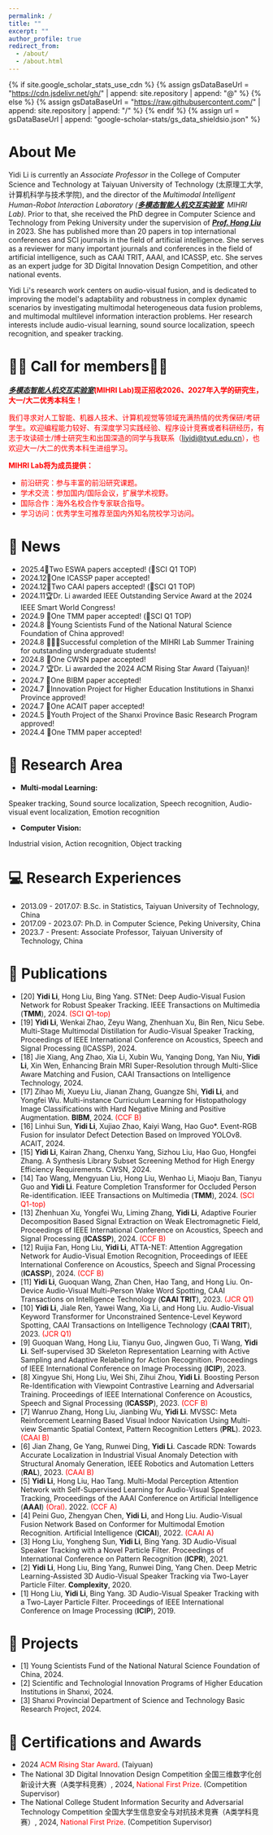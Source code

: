 ```yaml
---
permalink: /
title: ""
excerpt: ""
author_profile: true
redirect_from: 
  - /about/
  - /about.html
---
```


{% if site.google_scholar_stats_use_cdn %}
{% assign gsDataBaseUrl = "https://cdn.jsdelivr.net/gh/" | append: site.repository | append: "@" %}
{% else %}
{% assign gsDataBaseUrl = "https://raw.githubusercontent.com/" | append: site.repository | append: "/" %}
{% endif %}
{% assign url = gsDataBaseUrl | append: "google-scholar-stats/gs_data_shieldsio.json" %}

<span class='anchor' id='about-me'></span>

# **About Me**

Yidi Li is currently an _Associate Professor_ in the College of Computer Science and Technology at Taiyuan University of Technology (太原理工大学, 计算机科学与技术学院), and the director of the _Multimodal Intelligent Human-Robot Interaction Laboratory (**[多模态智能人机交互实验室](https://lab.rjmart.cn/11097/MIHRI)**, MIHRI Lab)_. Prior to that, she received the PhD degree in Computer Science and Technology from Peking University under the supervision of ***[Prof. Hong Liu](https://robotics.pkusz.edu.cn)*** in 2023. She has published more than 20 papers in top international conferences and SCI journals in the field of artificial intelligence. She serves as a reviewer for many important journals and conferences in the field of artificial intelligence, such as CAAI TRIT, AAAI, and ICASSP, etc. She serves as an expert judge for 3D Digital Innovation Design Competition, and other national events.

Yidi Li's research work centers on audio-visual fusion, and is dedicated to improving the model's adaptability and robustness in complex dynamic scenarios by investigating multimodal heterogeneous data fusion problems, and multimodal multilevel information interaction problems. Her research interests include audio-visual learning, sound source localization, speech recognition, and speaker tracking.

# 📣📣 Call for members📣📣
<span style="color:red;"><strong>***[多模态智能人机交互实验室](https://lab.rjmart.cn/11097/MIHRI)***(MIHRI Lab)现正招收2026、2027年入学的研究生，大一/大二优秀本科生！</strong></span>

<font color=red>我们寻求对人工智能、机器人技术、计算机视觉等领域充满热情的优秀保研/考研学生。欢迎编程能力较好、有深度学习实践经验、程序设计竞赛或者科研经历，有志于攻读硕士/博士研究生和出国深造的同学与我联系（liyidi@tyut.edu.cn），也欢迎大一/大二的优秀本科生进组学习。</font><br>

<span style="color:red;"><strong>MIHRI Lab将为成员提供：</strong></span><br>

- <font color=red>前沿研究：参与丰富的前沿研究课题。</font>
- <font color=red>学术交流：参加国内/国际会议，扩展学术视野。</font>
- <font color=red>国际合作：海外名校合作专家联合指导。</font>
- <font color=red>学习访问：优秀学生可推荐至国内外知名院校学习访问。</font>
  
# 🥳 News
- 2025.4📄Two ESWA papers accepted! (🚩SCI Q1 TOP)
- 2024.12📄One ICASSP paper accepted!
- 2024.12📄Two CAAI papers accepted! (🚩SCI Q1 TOP)
- 2024.11🏆Dr. Li awarded IEEE Outstanding Service Award at the 2024 IEEE Smart World Congress!
- 2024.9 📄One TMM paper accepted! (🚩SCI Q1 TOP)
- 2024.8 🌟Young Scientists Fund of the National Natural Science Foundation of China approved!
- 2024.8 🧑‍🤝‍🧑Successful completion of the MIHRI Lab Summer Training for outstanding undergraduate students!
- 2024.8 📄One CWSN paper accepted!
- 2024.7 🏆Dr. Li awarded the 2024 ACM Rising Star Award (Taiyuan)!
- 2024.7 📄One BIBM paper accepted!
- 2024.7 🌟Innovation Project for Higher Education Institutions in Shanxi Province approved!
- 2024.7 📄One ACAIT paper accepted!
- 2024.5 🌟Youth Project of the Shanxi Province Basic Research Program approved!
- 2024.4 📄One TMM paper accepted!

<!-- 2024.8 国家自然科学基金青年项目获批！
2024.8 MIHRI Lab优秀本科生暑期集训圆满结束！
2024.8 一篇CSWC论文被接收！
2024.7 Dr.Li荣获2024ACM新星奖（太原分会）
2024.7 一篇BIBM论文被接收！
2024.7 山西省高等学校科技创新项目获批！
2024.7 一篇ACAIT论文被接收！
2024.5 山西省基础研究计划青年项目获批！
2024.4 一篇TMM论文被接收！
2024.3 Dr.Li被选为中国科协“青年科学家百城行”山西代表！
2023.12 两篇ICASSP论文被接收-->

# 📜 Research Area
- **Multi-modal Learning:** 

Speaker tracking, Sound source localization, Speech recognition, Audio-visual event localization, Emotion recognition

- **Computer Vision:**

Industrial vision, Action recognition, Object tracking


# 💻 Research Experiences
- 2013.09 - 2017.07: B.Sc. in Statistics, Taiyuan University of Technology, China
- 2017.09 - 2023.07: Ph.D. in Computer Science, Peking University, China
- 2023.7 - Present: Associate Professor, Taiyuan University of Technology, China


# 📝 Publications 
- [20] **Yidi Li**, Hong Liu, Bing Yang. STNet: Deep Audio-Visual Fusion Network for Robust Speaker Tracking. IEEE Transactions on Multimedia (**TMM**), 2024. <font color=red>(SCI Q1-top)</font>
- [19]	**Yidi Li**, Wenkai Zhao, Zeyu Wang, Zhenhuan Xu, Bin Ren, Nicu Sebe. Multi-Stage Multimodal Distillation for Audio-Visual Speaker Tracking, Proceedings of IEEE International Conference on Acoustics, Speech and Signal Processing (ICASSP), 2024.
- [18]	Jie Xiang, Ang Zhao, Xia Li, Xubin Wu, Yanqing Dong, Yan Niu, **Yidi Li**, Xin Wen, Enhancing Brain MRI Super-Resolution through Multi-Slice Aware Matching and Fusion, CAAI Transactions on Intelligence Technology, 2024.
- [17] Zihao Mi, Xueyu Liu, Jianan Zhang, Guangze Shi, **Yidi Li**, and Yongfei Wu. Multi-instance Curriculum Learning for Histopathology Image Classifications with Hard Negative Mining and Positive Augmentation. **BIBM**, 2024.<font color=red> (CCF B)</font>
- [16] Linhui Sun, **Yidi Li**, Xujiao Zhao, Kaiyi Wang, Hao Guo*. Event-RGB Fusion for insulator Defect Detection Based on lmproved YOLOv8. ACAIT, 2024.
- [15] **Yidi Li**, Kairan Zhang, Chenxu Yang, Sizhou Liu, Hao Guo, Hongfei Zhang. A Synthesis Library Subset Screening Method for High Energy Efficiency Requirements. CWSN, 2024.
- [14] Tao Wang, Mengyuan Liu, Hong Liu, Wenhao Li, Miaoju Ban, Tianyu Guo and **Yidi Li**. Feature Completion Transformer for Occluded Person Re-identification. IEEE Transactions on Multimedia (**TMM**), 2024. <font color=red>(SCI Q1-top)</font>
- [13] Zhenhuan Xu, Yongfei Wu, Liming Zhang, **Yidi Li**, Adaptive Fourier Decomposition Based Signal Extraction on Weak Electromagnetic Field, Proceedings of IEEE International Conference on Acoustics, Speech and Signal Processing (**ICASSP**), 2024. <font color=red>(CCF B)</font>
- [12] Ruijia Fan, Hong Liu, **Yidi Li**, ATTA-NET: Attention Aggregation Network for Audio-Visual Emotion Recognition, Proceedings of IEEE International Conference on Acoustics, Speech and Signal Processing (**ICASSP**), 2024. <font color=red>(CCF B)</font>
- [11] **Yidi Li**, Guoquan Wang, Zhan Chen, Hao Tang, and Hong Liu. On-Device Audio-Visual Multi-Person Wake Word Spotting, CAAI Transactions on Intelligence Technology (**CAAI TRIT**), 2023. <font color=red>(JCR Q1)</font>
- [10] **Yidi Li**, Jiale Ren, Yawei Wang, Xia Li, and Hong Liu. Audio-Visual Keyword Transformer for Unconstrained Sentence-Level Keyword Spotting, CAAI Transactions on Intelligence Technology (**CAAI TRIT**), 2023. <font color=red>(JCR Q1)</font>
- [9] Guoquan Wang, Hong Liu, Tianyu Guo, Jingwen Guo, Ti Wang, **Yidi Li**. Self-supervised 3D Skeleton Representation Learning with Active Sampling and Adaptive Relabeling for Action Recognition. Proceedings of IEEE International Conference on Image Processing (**ICIP**), 2023. 
- [8] Xingyue Shi, Hong Liu, Wei Shi, Zihui Zhou, **Yidi Li**. Boosting Person Re-Identification with Viewpoint Contrastive Learning and Adversarial Training. Proceedings of IEEE International Conference on Acoustics, Speech and Signal Processing (**ICASSP**), 2023. <font color=red>(CCF B)</font>
- [7] Wanruo Zhang, Hong Liu, Jianbing Wu, **Yidi Li**. MVSSC: Meta Reinforcement Learning Based Visual lndoor Navication Using Multi-view Semantic Spatial Context, Pattern Recognition Letters (**PRL**). 2023. <font color=red>(CAAI B)</font>
- [6] Jian Zhang, Ge Yang, Runwei Ding, **Yidi Li**. Cascade RDN: Towards Accurate Localization in Industrial Visual Anomaly Detection with Structural Anomaly Generation, IEEE Robotics and Automation Letters (**RAL**), 2023. <font color=red>(CAAI B)</font>
- [5] **Yidi Li**, Hong Liu, Hao Tang. Multi-Modal Perception Attention Network with Self-Supervised Learning for Audio-Visual Speaker Tracking, Proceedings of the AAAI Conference on Artificial Intelligence (**AAAI**) <font color=red>(Oral)</font>. 2022. <font color=red>(CCF A)</font>
- [4] Peini Guo, Zhengyan Chen, **Yidi Li**, and Hong Liu. Audio-Visual Fusion Network Based on Conformer for Multimodal Emotion Recognition. Artificial Intelligence (**CICAI**), 2022. <font color=red>(CAAI A)</font>
- [3] Hong Liu, Yongheng Sun, **Yidi Li**, Bing Yang. 3D Audio-Visual Speaker Tracking with a Novel Particle Filter. Proceedings of International Conference on Pattern Recognition (**ICPR**), 2021.
- [2] **Yidi Li**, Hong Liu, Bing Yang, Runwei Ding, Yang Chen. Deep Metric Learning-Assisted 3D Audio-Visual Speaker Tracking via Two-Layer Particle Filter. **Complexity**, 2020.
- [1] Hong Liu, **Yidi Li**, Bing Yang. 3D Audio-Visual Speaker Tracking with a Two-Layer Particle Filter. Proceedings of IEEE International Conference on Image Processing (**ICIP**), 2019. 

# 🌟 Projects
- [1] Young Scientists Fund of the National Natural Science Foundation of China, 2024.
- [2] Scientific and Technologial Innovation Programs of Higher Education Institutions in Shanxi, 2024.
- [3] Shanxi Provincial Department of Science and Technology Basic Research Project, 2024.

# 🏅 Certifications and Awards
- 2024 <font color=red>ACM Rising Star Award</font>. (Taiyuan)
- The National 3D Digital Innovation Design Competition 全国三维数字化创新设计大赛（A类学科竞赛）, 2024, <font color=red>National First Prize</font>. (Competition Supervisor)
- The National College Student Information Security and Adversarial Technology Competition 全国大学生信息安全与对抗技术竞赛（A类学科竞赛）, 2024, <font color=red>National First Prize</font>. (Competition Supervisor)

<!-- Google Analytics -->
<script async src="https://catherine-qian.github.io/"></script>
<script>
  window.dataLayer = window.dataLayer || [];
  function gtag(){dataLayer.push(arguments);}
  gtag('js', new Date());

  gtag('config', 'GA_MEASUREMENT_ID');
</script>
<!-- End Google Analytics -->



